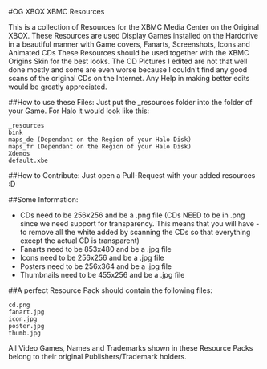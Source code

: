 #OG XBOX XBMC Resources

This is a collection of Resources for the XBMC Media Center on the Original XBOX.
These Resources are used Display Games installed on the Harddrive in a beautiful manner with Game covers, Fanarts, Screenshots, Icons and Animated CDs
These Resources should be used together with the XBMC Origins Skin for the best looks.
The CD Pictures I edited are not that well done mostly and some are even worse because I couldn't find any good scans of the original CDs on the Internet. Any Help in making better edits would be greatly appreciated.

##How to use these Files:
Just put the _resources folder into the folder of your Game. For Halo it would look like this:
```
_resources
bink
maps_de (Dependant on the Region of your Halo Disk)
maps_fr (Dependant on the Region of your Halo Disk)
Xdemos
default.xbe
```

##How to Contribute:
Just open a Pull-Request with your added resources :D

##Some Information:
- CDs need to be 256x256 and be a .png file (CDs NEED to be in .png since we need support for transparency. This means that you will have - to remove all the white added by scanning the CDs so that everything except the actual CD is transparent)
- Fanarts need to be 853x480 and be a .jpg file
- Icons need to be 256x256 and be a .jpg file
- Posters need to be 256x364 and be a .jpg file
- Thumbnails need to be 455x256 and be a .jpg file

##A perfect Resource Pack should contain the following files:
```
cd.png
fanart.jpg
icon.jpg
poster.jpg
thumb.jpg
```

All Video Games, Names and Trademarks shown in these Resource Packs belong to their original Publishers/Trademark holders.
